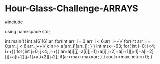 # Hour-Glass-Challenge-ARRAYS
#include <iostream>

using namespace std;


int main(){
    int a[6][6],ar;
    for(int arr_i = 0;arr_i < 6;arr_i++){
       for(int arr_j = 0;arr_j < 6;arr_j++){
          cin >> a[arr_i][arr_j];
       }
    }
    int max=-63;
    for( int i=0; i<4; i++){
        for( int j=0; j<4; j++){
            ar=a[i][j]+a[i][j+1]+a[i][j+2]+a[i+1][j+1]+a[i+2][j]+a[i+2][j+1]+a[i+2][j+2];
            if(ar>max)
                max=ar;
        }
    }
    cout<<max;
    return 0;
}
